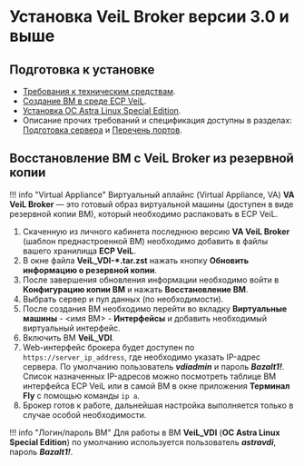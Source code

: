 # Установка VeiL Broker версии 3.0 и выше

## Подготовка к установке
- [Требования к техническим средствам](../../engineer_guide/hardware_requirements.md).
- [Создание ВМ в среде ECP VeiL](../../engineer_guide/install/prepare/create_domains.md).
- [Установка ОС Astra Linux Special Edition](../engineer_guide/install_os/index.md).
- Описание прочих требований и спецификация доступны в разделах:
  [Подготовка сервера](../../spec/domain-req.md) и [Перечень портов](../../spec/ports_info.md).

## Восстановление ВМ с VeiL Broker из резервной копии

!!! info "Virtual Appliance"
    Виртуальный аплайнс (Virtual Appliance, VA) **VA VeiL Broker** — это готовый образ виртуальной машины 
    (доступен в виде резервной копии ВМ), который необходимо распаковать в ECP VeiL.

1. Скаченную из личного кабинета последнюю версию **VA VeiL Broker** (шаблон преднастроенной ВМ) необходимо добавить в 
   файлы вашего хранилища **ECP VeiL**.
2. В окне файла **VeiL_VDI-\*.tar.zst** нажать кнопку **Обновить информацию о резервной копии**.
3. После завершения обновления информации необходимо войти в **Конфигурацию копии ВМ** и нажать **Восстановление ВМ**.
4. Выбрать сервер и пул данных (по необходимости).
5. После создания ВМ необходимо перейти во вкладку **Виртуальные машины** - <имя ВМ> - **Интерфейсы** и добавить 
   необходимый виртуальный интерфейс.
6. Включить ВМ **VeiL_VDI**. 
7. Web-интерфейс брокера будет доступен по `https://server_ip_address`, где необходимо указать IP-адрес сервера. По умолчанию пользователь 
   **_vdiadmin_** и пароль **_Bazalt1!_**. Список назначенных IP-адресов можно посмотреть таблице ВМ интерфейса ECP VeiL 
   или в самой ВМ в окне приложения **Терминал Fly** с помощью команды `ip a`.
8. Брокер готов к работе, дальнейшая настройка выполняется только в случае особой необходимости.

!!! info "Логин/пароль ВМ"
    Для работы в ВМ **VeiL_VDI** (**ОС Astra Linux Special Edition**) по умолчанию используется пользователь 
      **_astravdi_**, пароль **_Bazalt1!_**.

